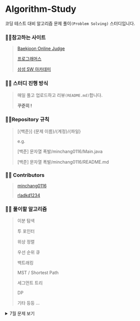 # Algorithm-Study 

코딩 테스트 대비 알고리즘 문제 풀이`(Problem Solving)` 스터디입니다.



### :family_man_girl:참고하는 사이트

> [Baekjoon Online Judge](https://www.acmicpc.net/)
>
> [프로그래머스](https://programmers.co.kr/)
>
> [삼성 SW 아카데미](https://swexpertacademy.com/)



### :family_man_girl: 스터디 진행 방식

>매일 풀고 업로드하고 리뷰`(README.md)`합니다.
>
>**꾸준히 !**



### :family_man_girl:Repository 규칙

>  [{백준}] {문제 이름}/{계정}/{파일}
>  
> e.g.
> 
> [백준] 문자열 폭발/minchang0116/Main.java
> 
> [백준] 문자열 폭발/minchang0116/README.md
>



###  :family_man_girl: Contributors

> [minchang0116](https://github.com/minchang0116)
> 
> [rladkd1234](https://github.com/rladkd1234)



### :family_man_girl: 풀이할 알고리즘


> 이분 탐색
>
> 투 포인터
>
> 위상 정렬
>
> 우선 순위 큐
>
> 백트래킹
>
> MST / Shortest Path
>
> 세그먼트 트리
>
> DP
>
> 기타 등등 ...

<details>
  <summary>7월 문제 보기</summary>



|                    |                              월                              |                              화                              |                              수                              |                              목                              |                              금                              |  토  |                              일                              |
| :----------------: | :----------------------------------------------------------: | :----------------------------------------------------------: | :----------------------------------------------------------: | :----------------------------------------------------------: | :----------------------------------------------------------: | :--: | :----------------------------------------------------------: |
| 4주차(07.19~07.25) |                                                              |                                                              | [부분 문자열](https://www.acmicpc.net/problem/16916), [문자열 폭발](https://www.acmicpc.net/problem/9935) | [다단계 칫솔 판매](https://programmers.co.kr/learn/courses/30/lessons/77486) | [합승 택시 요금](https://programmers.co.kr/learn/courses/30/lessons/72413) | 휴식 | [순위 검색](https://programmers.co.kr/learn/courses/30/lessons/72412) |
| 5주차(07.26~08.01) | [문자열압축](https://programmers.co.kr/learn/courses/30/lessons/60057) | [괄호변환](https://programmers.co.kr/learn/courses/30/lessons/60058) | [실패율](https://programmers.co.kr/learn/courses/30/lessons/42889) | [프렌즈 4블록](https://programmers.co.kr/learn/courses/30/lessons/17679) | [키패드 누르기](https://programmers.co.kr/learn/courses/30/lessons/67256) | 휴식 | [행렬 테두리 회전하기](https://programmers.co.kr/learn/courses/30/lessons/77485) |

### **모두 화이팅!!!!!**
